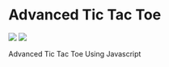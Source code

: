 # Advanced Tic Tac Toe
![](https://raw.githubusercontent.com/Supsource/Advanced-Tic-Tac-Toe/main/Screenshot%202021-11-28%20at%2011.54.08%20AM%201.png)
![](https://raw.githubusercontent.com/Supsource/Advanced-Tic-Tac-Toe/main/Screenshot%202021-11-28%20at%2011.54.35%20AM.png)

 Advanced Tic Tac Toe Using Javascript
